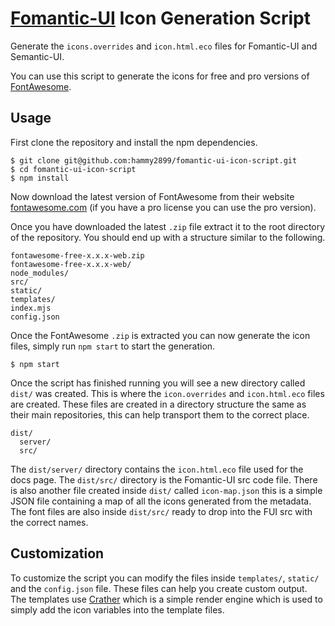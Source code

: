 # [Fomantic-UI](https://github.com/hammy2899/Fomantic-UI) Icon Generation Script

Generate the `icons.overrides` and `icon.html.eco` files for Fomantic-UI and Semantic-UI.

You can use this script to generate the icons for free and pro versions of [FontAwesome](https://fontawesome.com).


## Usage

First clone the repository and install the npm dependencies.
```console
$ git clone git@github.com:hammy2899/fomantic-ui-icon-script.git
$ cd fomantic-ui-icon-script
$ npm install 
```

Now download the latest version of FontAwesome from their website [fontawesome.com](https://fontawesome.com) (if you have a pro license you can use the pro version).

Once you have downloaded the latest `.zip` file extract it to the root directory of the repository. You should end up with a structure similar to the following.
```text
fontawesome-free-x.x.x-web.zip
fontawesome-free-x.x.x-web/
node_modules/
src/
static/
templates/
index.mjs
config.json
```

Once the FontAwesome `.zip` is extracted you can now generate the icon files, simply run `npm start` to start the generation.

```console
$ npm start
```

Once the script has finished running you will see a new directory called `dist/` was created. This is where the `icon.overrides` and `icon.html.eco` files are created. These files are created in a directory structure the same as their main repositories, this can help transport them to the correct place.

```text
dist/
  server/
  src/
```

The `dist/server/` directory contains the `icon.html.eco` file used for the docs page. The `dist/src/` directory is the Fomantic-UI src code file. There is also another file created inside `dist/` called `icon-map.json` this is a simple JSON file containing a map of all the icons generated from the metadata. The font files are also inside `dist/src/` ready to drop into the FUI src with the correct names.

## Customization

To customize the script you can modify the files inside `templates/`, `static/` and the `config.json` file. These files can help you create custom output. The templates use [Crather](https://github.com/HamiStudios/crather) which is a simple render engine which is used to simply add the icon variables into the template files.